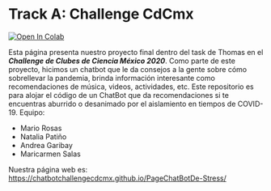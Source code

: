 # Track A: Challenge CdCmx 
[![Open In Colab](https://colab.research.google.com/assets/colab-badge.svg)](https://colab.research.google.com/github/ChatBotChallengeCdCMX/ChatBotForCovidDe-stress/blob/master/De_Stress_Chatbot.ipynb)

Esta página presenta nuestro proyecto final dentro del task de Thomas en el ***Challenge de Clubes de Ciencia México 2020***. Como parte de este proyecto, hicimos un chatbot que le da consejos a la gente sobre cómo sobrellevar la pandemia, brinda información interesante como recomendaciones de música, videos, actividades, etc. 
Este repositorio es para alojar el código de un ChatBot que da recomendaciones si te encuentras aburrido o desanimado por el aislamiento en tiempos de COVID-19.
Equipo: 
* Mario Rosas
* Natalia Patiño
* Andrea Garibay
* Maricarmen Salas

Nuestra página web es: https://chatbotchallengecdcmx.github.io/PageChatBotDe-Stress/
